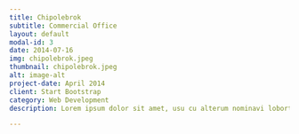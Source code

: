 ```yaml
---
title: Chipolebrok
subtitle: Commercial Office
layout: default
modal-id: 3
date: 2014-07-16
img: chipolebrok.jpeg
thumbnail: chipolebrok.jpeg
alt: image-alt
project-date: April 2014
client: Start Bootstrap
category: Web Development
description: Lorem ipsum dolor sit amet, usu cu alterum nominavi lobortis. At duo novum diceret. Tantas apeirian vix et, usu sanctus postulant inciderint ut, populo diceret necessitatibus in vim. Cu eum dicam feugiat noluisse.

---
```

